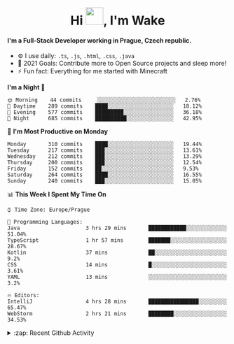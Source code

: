 <h1 align="center">Hi <img src="https://raw.githubusercontent.com/MrWakeCZ/MrWakeCZ/master/Hi.gif" width="40px" />, I'm Wake</h1>

#### I'm a Full-Stack Developer working in Prague, Czech republic.
- ⚙️ I use daily: `.ts`, `.js`, `.html`, `.css`, `.java`
- 🥅 2021 Goals: Contribute more to Open Source projects and sleep more!
- ⚡ Fun fact: Everything for me started with Minecraft

<!--START_SECTION:waka-->
**I'm a Night 🦉** 

```text
🌞 Morning    44 commits     ░░░░░░░░░░░░░░░░░░░░░░░░░   2.76% 
🌆 Daytime    289 commits    ████░░░░░░░░░░░░░░░░░░░░░   18.12% 
🌃 Evening    577 commits    █████████░░░░░░░░░░░░░░░░   36.18% 
🌙 Night      685 commits    ██████████░░░░░░░░░░░░░░░   42.95%

```
📅 **I'm Most Productive on Monday** 

```text
Monday       310 commits    ████░░░░░░░░░░░░░░░░░░░░░   19.44% 
Tuesday      217 commits    ███░░░░░░░░░░░░░░░░░░░░░░   13.61% 
Wednesday    212 commits    ███░░░░░░░░░░░░░░░░░░░░░░   13.29% 
Thursday     200 commits    ███░░░░░░░░░░░░░░░░░░░░░░   12.54% 
Friday       152 commits    ██░░░░░░░░░░░░░░░░░░░░░░░   9.53% 
Saturday     264 commits    ████░░░░░░░░░░░░░░░░░░░░░   16.55% 
Sunday       240 commits    ███░░░░░░░░░░░░░░░░░░░░░░   15.05%

```


📊 **This Week I Spent My Time On** 

```text
⌚︎ Time Zone: Europe/Prague

💬 Programming Languages: 
Java                     3 hrs 29 mins       ████████████░░░░░░░░░░░░░   51.04% 
TypeScript               1 hr 57 mins        ███████░░░░░░░░░░░░░░░░░░   28.67% 
Kotlin                   37 mins             ██░░░░░░░░░░░░░░░░░░░░░░░   9.2% 
CSS                      14 mins             █░░░░░░░░░░░░░░░░░░░░░░░░   3.61% 
YAML                     13 mins             ░░░░░░░░░░░░░░░░░░░░░░░░░   3.2%

🔥 Editors: 
IntelliJ                 4 hrs 28 mins       ████████████████░░░░░░░░░   65.47% 
WebStorm                 2 hrs 21 mins       ████████░░░░░░░░░░░░░░░░░   34.53%

```


<!--END_SECTION:waka-->

<details>
  <summary>:zap: Recent Github Activity</summary>

<!--START_SECTION:activity-->
1. ❌ Closed PR [#15](https://github.com/craftmania-cz/craftmanager/pull/15) in [craftmania-cz/craftmanager](https://github.com/craftmania-cz/craftmanager)
2. 🎉 Merged PR [#11](https://github.com/craftmania-cz/craftapi/pull/11) in [craftmania-cz/craftapi](https://github.com/craftmania-cz/craftapi)
3. 🎉 Merged PR [#89](https://github.com/waked-cz/corgi/pull/89) in [waked-cz/corgi](https://github.com/waked-cz/corgi)
4. 🎉 Merged PR [#2](https://github.com/craftmania-cz/craftcore/pull/2) in [craftmania-cz/craftcore](https://github.com/craftmania-cz/craftcore)
5. 🎉 Merged PR [#7](https://github.com/craftmania-cz/craftlobby/pull/7) in [craftmania-cz/craftlobby](https://github.com/craftmania-cz/craftlobby)
<!--END_SECTION:activity-->

</details>
